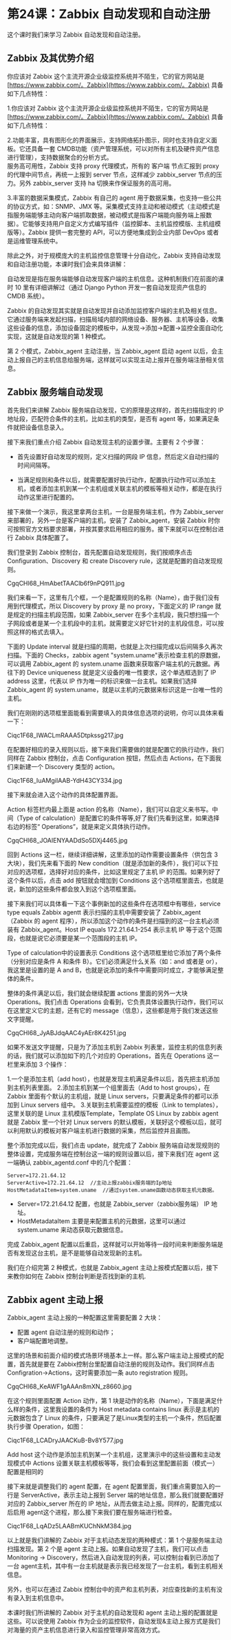 # 第24课：Zabbix 自动发现和自动注册

这个课时我们来学习 Zabbix 自动发现和自动注册。

## Zabbix 及其优势介绍

你应该对 Zabbix 这个主流开源企业级监控系统并不陌生，它的官方网站是 [https://www.zabbix.com/。Zabbix](https://www.zabbix.com/。Zabbix) 具备如下几点特性：

1.你应该对 Zabbix 这个主流开源企业级监控系统并不陌生，它的官方网站是 [https://www.zabbix.com/。Zabbix](https://www.zabbix.com/。Zabbix) 具备如下几点特性：

2.功能丰富，具有图形化的界面展示，支持网络拓扑图示，同时也支持自定义面板。它还具备一套 CMDB功能（资产管理系统，可以对所有主机及硬件资产信息进行管理），支持数据聚合的分析方式。  
服务高可用性，Zabbix 支持 proxy 代理模式，所有的 客户端 节点汇报到 proxy 的代理中间节点，再统一上报到 server 节点，这样减少 zabbix\_server 节点的压力。另外 zabbix\_server 支持 ha 切换来作保证服务的高可用。

3.丰富的数据采集模式，Zabbix 有自己的 agent 用于数据采集，也支持一些公共的协议方式，如：SNMP、JMX 等。采集模式支持主动和被动模式（主动模式是指服务端能够主动向客户端抓取数据，被动模式是指客户端能向服务端上报数据）。它能够支持用户自定义方式编写插件（监控脚本、主机监控模版、主机组模版等）。Zabbix 提供一套完整的 API，可以方便地集成到企业内部 DevOps 或者是运维管理系统中。

除此之外，对于规模庞大的主机监控信息管理十分自动化，Zabbix 支持自动发现和自动注册功能，本课时我们会来具体讲解：

自动发现是指在服务端能够自动发现客户端的主机信息。这种机制我们在前面的课时 10 里有详细讲解过（通过 Django Python 开发一套自动发现资产信息的 CMDB 系统）。

Zabbix 的自动发现其实就是自动发现并自动添加监控客户端的主机及相关信息。它通过服务端来发起扫描，扫描局域内部的网络设备、服务器、主机等设备，收集这些设备的信息，添加设备固定的模板中，从发现-&gt;添加-&gt;配置-&gt;监控全面自动化实现，这就是自动发现的第 1 种模式。

第 2 个模式，Zabbix\_agent 主动注册，当 Zabbix\_agent 启动 agent 以后，会主动上报自己的主机信息给服务端，这样就可以实现主动上报并在服务端注册相关信息。

## Zabbix 服务端自动发现

首先我们来讲解 Zabbix 服务端自动发现，它的原理是这样的，首先扫描指定的 IP 地址段，匹配符合条件的主机，比如主机的类型，是否有 agent 等，如果满足条件就把设备信息录入。

接下来我们重点介绍 Zabbix 自动发现主机的设置步骤。主要有 2 个步骤：

* 首先设置好自动发现的规则，定义扫描的网段 IP 信息，然后定义自动扫描的时间间隔等。

* 当满足规则和条件以后，就需要配置好执行动作，配置执行动作可以添加主机，或者添加主机到某一个主机组或关联主机的模板等相关动作，都是在执行动作这里进行配置的。

接下来做一个演示，我这里拿两台主机，一台是服务端主机，作为 Zabbix\_server 来部署的，另外一台是客户端的主机，安装了 Zabbix\_agent，安装 Zabbix 时你可按照官方文档要求部署，并按其要求启用相应的服务。接下来就可以在控制台进行 Zabbix 具体配置了。

我们登录到 Zabbix 控制台，首先配置自动发现规则，我们按顺序点击 Configuration、Discovery 和 create Discovery rule，这就是配置的自动发现规则。

CgqCHl68_HmAbetTAAClb6f9nPQ911.jpg

我们来看一下，这里有几个框，一个是配置规则的名称（Name），由于我们没有用到代理模式，所以 Discovery by proxy 是 no proxy，下面定义的 IP range 就是规定的扫描主机段范围，如果 Zabbix_server 在多个主机段，我只想扫描一个子网段或者是某一个主机段中的主机，就需要定义好它针对的主机段信息，可以按照这样的格式去填入。

下面的 Update interval 就是扫描的周期，也就是上次扫描完成以后间隔多久再次扫描。下面的 Checks，zabbix agent "system.uname"表示检查主机的原数据，可以调用 Zabbix_agent 的 system.uname 函数来获取客户端主机的元数据。再往下的 Device uniqueness 就是定义设备的唯一性要求，这个单选框选到了 IP address 这里，代表以 IP 作为唯一的标识来做一台主机。如果我们选择 Zabbix_agent 的 system.uname，就是以主机的元数据来标识这是一台唯一性的主机。

我们在刚刚的选项框里面能看到需要填入的具体信息选项的说明，你可以具体来看一下：

Ciqc1F68_IWACLmRAAA5Dtpkssg217.jpg

在配置好相应的录入规则以后，接下来我们需要做的就是配置它的执行动作，我们同样在 Zabbix 控制台，点击 Configuration 按钮，然后点击 Actions，在下面我们来新建一个 Discovery 类型的 action。

Ciqc1F68_IuAMgiIAAB-YdH43CY334.jpg

接下来就会进入这个动作的具体配置界面。

Action 标签栏内最上面是 action 的名称（Name），我们可以自定义来书写。中间（Type of calculation）是配置它的条件等等,好了我们先看到这里，如果选择右边的标签“ Operations”，就是来定义具体执行动作。

CgqCHl68_JOAIENYAADdSo5DXj4465.jpg

回到 Actions 这一栏，继续详细讲解，这里添加的动作需要设置条件（供包含 3 大块），我们先来看下面的 New condition（就是添加新的条件），我们可以下拉对应的选项框，选择好对应的条件，比如这里规定了主机 IP 的范围。如果列好了这个条件以后，点击 add 按钮就会增加到 Conditions 这个选项框里面去，也就是说，新加的这些条件都会放入到这个选项框里面。

接下来我们可以具体看一下这个事例新加的这些条件在选项框中有哪些，service type equals Zabbix agentt 表示扫描的主机中需要安装了 Zabbix_agent（Zabbix 的 agent 程序），所以添加这个动作的条件是扫描到的这一台主机必须装有 Zabbix_agent。Host IP equals 172.21.64.1-254 表示主机 IP 等于这个范围段，也就是说它必须要是某一个范围段的主机 IP。

Type of calculation中的设置表示 Conditions 这个选项框里给它添加了两个条件（分别对应是条件 A 和条件 B）。它们必须满足什么关系（如：and 或者是 or），我这里是设置的是 A and B，也就是说添加的条件中需要同时成立，才能够满足整体的条件。

整体的条件满足以后，我们就会继续配置 actions 里面的另外一大块 Operations。我们点击 Operations 会看到，它负责具体设置执行动作，我们可以在这里定义它的主题，还有它的 message（信息），这些都是用于我们发送这些文字提醒。


CgqCHl68_JyABJdqAAC4yAEr8K4251.jpg

如果不发送文字提醒，只是为了添加主机到 Zabbix 列表里，监控主机的信息列表的话，我们就可以添加如下的几个对应的 Operations，首先在 Operations 这一栏里来添加 3 个操作：

1.一个是添加主机（add host），也就是发现主机满足条件以后，首先把主机添加到主机列表里面。
2.添加主机到某一个组里面去（Add to host groups），在 Zabbix 里面有个默认的主机组，就是 Linux servers，只要满足条件的都可以添加到 Linux servers 组中。
3.关联到主机需要监控的模板（Link to templates），这里关联的是 Linux 主机模版Template，Template OS Linux by zabbix agent 就是 Zabbix 里一个针对 Linux servers 的默认模板，关联好这个模板以后，就可以利用默认的模板对客户端主机进行数据的采集，然后监控并且画图。

整个添加完成以后，我们点击 update，就完成了 Zabbix 服务端自动发现规则的整体设置，完成服务端在控制台这一端的规则设置以后，接下来我们在 agent 这一端确认 zabbix_agentd.conf 中的几个配置：

```
Server=172.21.64.12
ServerActive=172.21.64.12  //主动上报zabbix服务端的Ip地址
HostMetadataItem=system.uname  //通过system.uname函数动态获取主机元数据。
```
* Server=172.21.64.12 配置，也就是 Zabbix_server（zabbix服务端） IP 地址。
* HostMetadataItem 主要是来配置主机的元数据，这里可以通过 system.uname 来动态获取元数据信息。

完成 Zabbix_agent 配置以后重启，这样就可以开始等待一段时间来判断服务端是否有发现这台主机，是不是能够自动发现新的主机。

我们在介绍完第 2 种模式，也就是 Zabbix_agent 主动上报模式配置以后，接下来教你如何在 Zabbix 控制台判断是否找到新的主机.

## Zabbix agent 主动上报

Zabbix_agent 主动上报的一种配置这里需要配置 2 大块：

* 配置 agent 自动注册的规则和动作；
* 客户端配置地调整。

这里的场景和前面介绍的模式场景环境基本上一样。那么客户端主动上报模式的配置，首先就是要在 Zabbix控制台里配置自动注册的规则及动作。我们同样点击 Configration->Actions，这时需要添加一条 auto registration 规则。

CgqCHl68_KeAWF1gAAAn8mXN_z8660.jpg

在这个规则里面配置 Action 动作，第 1 块是动作的名称（Name），下面是满足什么样的条件，这里我设置的条件为 Host metadata contains linux 表示是主机的元数据包含了 Linux 的条件，只要满足了是Linux类型的主机一个条件，然后配置执行步骤 Operation，如图：

Ciqc1F68_LCADryJAACKuB-Bv8Y577.jpg

Add host 这个动作是添加主机到某一个主机组，这里演示中的这些设置和主动发现模式中 Actions 设置关联主机模板等等，我们会看到这里配置前面（模式一）配置是相同的

接下来就是调整我们的 agent 配置，在 agent 配置里面，我们重点需要加入的一行是 ServerActive，表示主动上报到 Server 端的地址信息，那么我们就要配置好对应的 Zabbix_server 所在的 IP 地址，从而去做主动上报。同样的，配置完成以后启用 agent这个进程，那么接下来我们要在服务端进行检查。

Ciqc1F68_LqADz5LAABmKUChNkM384.jpg

以上就是我们讲解的 Zabbix 对于主机动态发现的两种模式：第 1 个是服务端主动扫描发现。第 2 个是 agent 主动上报。如果自动发现了主机，我们可以点击 Monitoring -> Discovery，然后进入自动发现的列表，可以控制台看到已添加了一台 agent主机，其中有一台主机就是表示我已经发现了一台主机，看到主机相关信息。

另外，也可以在通过 Zabbix 控制台中的资产和主机列表，对应查找新的主机有没有录入到主机信息中。

本课时我们所讲解的 Zabbix 对于主机的自动发现和 agent 主动上报的配置就是这些。可以说使用 Zabbix 作为企业的监控软件，自动发现&主动上报方式是我们对海量的资产主机信息进行录入和监控管理非常高效方式。